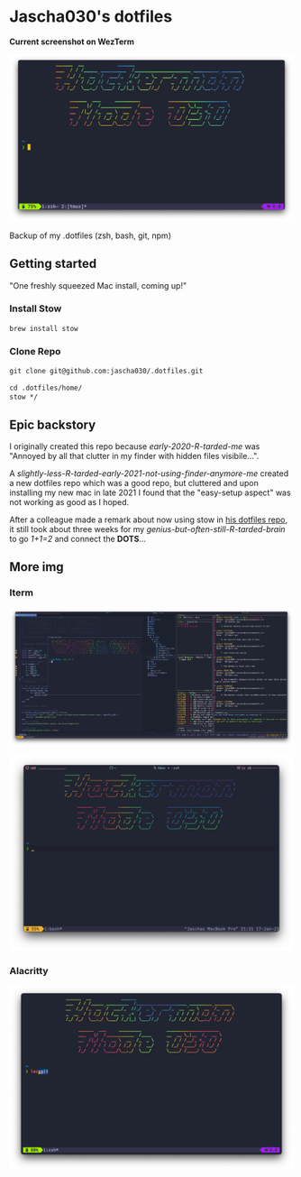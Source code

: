 # Jascha030's dotfiles

**Current screenshot on WezTerm**

![WezTerm home](https://github.com/jascha030/.dotfiles/blob/main/util/img/term-home-wezterm.png?raw=true)

Backup of my .dotfiles (zsh, bash, git, npm)

## Getting started

"One freshly squeezed Mac install, coming up!"

### Install Stow

```shell
brew install stow
```

### Clone Repo

```shell
git clone git@github.com:jascha030/.dotfiles.git
```

```shell
cd .dotfiles/home/
stow */
```

## Epic backstory

I originally created this repo because _early-2020-R-tarded-me_ was "Annoyed by all that clutter in my finder with hidden files visibile...".

A _slightly-less-R-tarded-early-2021-not-using-finder-anymore-me_ created a new dotfiles repo which was a good repo, but cluttered and upon installing my new mac in late 2021 I found that the "easy-setup aspect" was not working as good as I hoped.

After a colleague made a remark about now using stow in [his dotfiles repo](https://github.com/V1RE/dotfiles), it still took about three weeks for my _genius-but-often-still-R-tarded-brain_ to go _1+1=2_ and connect the **DOTS**... 

## More img

### Iterm

![terminal in action](https://github.com/jascha030/.dotfiles/blob/main/util/img/nvim-tmux-lazygit.png?raw=true)

![iTerm home](https://github.com/jascha030/.dotfiles/blob/main/util/img/term-home-iterm.png?raw=true)

### Alacritty

![Alacritty home](https://github.com/jascha030/.dotfiles/blob/main/util/img/term-home-alacritty.png?raw=true)

